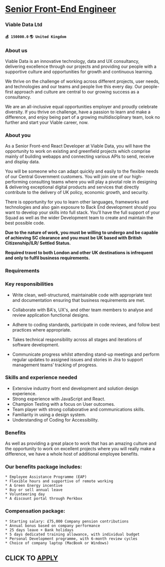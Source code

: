 # [Senior Front-End Engineer](https://www.remotewlb.com/apply/senior-front-end-engineer-62145)  
### Viable Data Ltd  
#### `💰 150000.0` `🌎 United Kingdom`  

### About us

Viable Data is an innovative technology, data and UX consultancy, delivering excellence through our projects and providing our people with a supportive culture and opportunities for growth and continuous learning.

We thrive on the challenge of working across different projects, user needs, and technologies and our teams and people live this every day. Our people-first approach and culture are central to our growing success as a consultancy.

We are an all-inclusive equal opportunities employer and proudly celebrate diversity. If you thrive on challenge, have a passion to learn and make a difference, and enjoy being part of a growing multidisciplinary team, look no further and start your Viable career, now.

### About you

As a Senior Front-end React Developer at Viable Data, you will have the opportunity to work on existing and greenfield projects which comprise mainly of building webapps and connecting various APIs to send, receive and display data.

You will be someone who can adapt quickly and easily to the flexible needs of our Central Government customers. You will join one of our high-performing consulting teams where you will play a pivotal role in designing & delivering exceptional digital products and services that directly contribute to the delivery of UK policy, economic growth, and security.

There is opportunity for you to learn other languages, frameworks and technologies and also gain exposure to Back End development should you want to develop your skills into full stack. You’ll have the full support of your Squad as well as the wider Development team to create and maintain the best possible code.

 **Due to the nature of work, you must be willing to undergo and be capable of achieving SC clearance and you must be UK based with British Citizenship/ILR/ Settled Status.**

 **Required travel to both London and other UK destinations is infrequent and only to fulfil business requirements.**

### Requirements

### Key responsibilities

  * Write clean, well-structured, maintainable code with appropriate test and documentation ensuring that business requirements are met.
  * Collaborate with BA's, UX's, and other team members to analyse and review application functional designs.
  * Adhere to coding standards, participate in code reviews, and follow best practices where appropriate.
  * Takes technical responsibility across all stages and iterations of software development.

  * Communicate progress whilst attending stand-up meetings and perform regular updates to assigned issues and stories in Jira to support management teams’ tracking of progress.  
  

### Skills and experience needed

  * Extensive industry front end development and solution design experience.
  * Strong experience with JavaScript and React.
  * Champion Testing with a focus on User outcomes.
  * Team player with strong collaborative and communications skills.
  * Familiarity in using a design system.
  * Understanding of Coding for Accessibility.

### Benefits

As well as providing a great place to work that has an amazing culture and the opportunity to work on excellent projects where you will really make a difference, we have a whole host of additional employee benefits.

### Our benefits package includes:

    * Employee Assistance Programme (EAP)
    * Flexible hours and supportive of remote working
    * A Green Energy incentive
    * Buy or sell annual leave
    * Volunteering day
    * A discount portal through Perkbox

### Compensation package:

    * Starting salary: £75,000 Company pension contributions
    * Annual bonus based on company performance
    * 25 days leave + Bank holidays
    * 5 days dedicated training allowance, with individual budget
    * Personal Development programme, with 6-month review cycles
    * Choice of company laptop (MacBook or Windows)

  
## CLICK TO [APPLY](https://www.remotewlb.com/apply/senior-front-end-engineer-62145)

